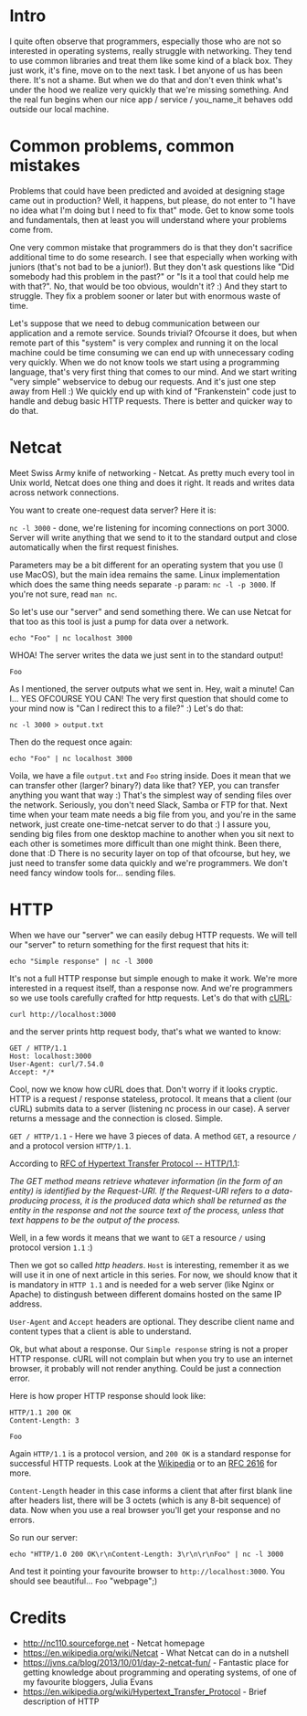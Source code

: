 # Intro
I quite often observe that programmers, especially those who are not so interested in operating systems, really struggle with networking. They tend to use common libraries and treat them like some kind of a black box. They just work, it's fine, move on to the next task. I bet anyone of us has been there. It's not a shame. But when we do that and don't even think what's under the hood we realize very quickly that we're missing something. And the real fun begins when our nice app / service / you_name_it behaves odd outside our local machine.

# Common problems, common mistakes
Problems that could have been predicted and avoided at designing stage came out in production? Well, it happens, but please, do not enter to "I have no idea what I'm doing but I need to fix that" mode. Get to know some tools and fundamentals, then at least you will understand where your problems come from.

One very common mistake that programmers do is that they don't sacrifice additional time to do some research. I see that especially when working with juniors (that's not bad to be a junior!). But they don't ask questions like "Did somebody had this problem in the past?" or "Is it a tool that could help me with that?". No, that would be too obvious, wouldn't it? :) And they start to struggle. They fix a problem sooner or later but with enormous waste of time.

Let's suppose that we need to debug communication between our application and a remote service. Sounds trivial? Ofcourse it does, but when remote part of this "system" is very complex and running it on the local machine could be time consuming we can end up with unnecessary coding very quickly. When we do not know tools we start using a programming language, that's very first thing that comes to our mind. And we start writing "very simple" webservice to debug our requests. And it's just one step away from Hell :) We quickly end up with kind of "Frankenstein" code just to handle and debug basic HTTP requests. There is better and quicker way to do that.

# Netcat
Meet Swiss Army knife of networking - Netcat. As pretty much every tool in Unix world, Netcat does one thing and does it right. It reads and writes data across network connections.

You want to create one-request data server? Here it is:

`nc -l 3000` - done, we're listening for incoming connections on port 3000. Server will write anything that we send to it to the standard output and close automatically when the first request finishes.

Parameters may be a bit different for an operating system that you use (I use MacOS), but the main idea remains the same. Linux implementation which does the same thing needs separate `-p` param: `nc -l -p 3000`. If you're not sure, read `man nc`.

So let's use our "server" and send something there. We can use Netcat for that too as this tool is just a pump for data over a network.

`echo "Foo" | nc localhost 3000`

WHOA! The server writes the data we just sent in to the standard output!

`Foo`

As I mentioned, the server outputs what we sent in. Hey, wait a minute! Can I... YES OFCOURSE YOU CAN!
The very first question that should come to your mind now is "Can I redirect this to a file?" :) Let's do that:

`nc -l 3000 > output.txt`

Then do the request once again:

`echo "Foo" | nc localhost 3000`

Voila, we have a file `output.txt` and `Foo` string inside. Does it mean that we can transfer other (larger? binary?) data like that? YEP, you can transfer anything you want that way :) That's the simplest way of sending files over the network. Seriously, you don't need Slack, Samba or FTP for that. Next time when your team mate needs a big file from you, and you're in the same network, just create one-time-netcat server to do that :) I assure you, sending big files from one desktop machine to another when you sit next to each other is sometimes more difficult than one might think. Been there, done that :D There is no security layer on top of that ofcourse, but hey, we just need to transfer some data quickly and we're programmers. We don't need fancy window tools for... sending files.

# HTTP

When we have our "server" we can easily debug HTTP requests. We will tell our "server" to return something for the first request that hits it:

`echo "Simple response" | nc -l 3000`

It's not a full HTTP response but simple enough to make it work. We're more interested in a request itself, than a response now. And we're programmers so we use tools carefully crafted for http requests. Let's do that with [cURL](https://curl.haxx.se):

`curl http://localhost:3000`

and the server prints http request body, that's what we wanted to know:

```
GET / HTTP/1.1
Host: localhost:3000
User-Agent: curl/7.54.0
Accept: */*

```

Cool, now we know how cURL does that. Don't worry if it looks cryptic. HTTP is a request / response stateless, protocol. It means that a client (our cURL) submits data to a server (listening nc process in our case). A server returns a message and the connection is closed. Simple.

`GET / HTTP/1.1` - Here we have 3 pieces of data. A method `GET`, a resource `/` and a protocol version `HTTP/1.1`.

According to [RFC of Hypertext Transfer Protocol -- HTTP/1.1](https://tools.ietf.org/html/rfc2616#page-53):

_The GET method means retrieve whatever information (in the form of an entity) is identified by the Request-URI. If the Request-URI refers to a data-producing process, it is the produced data which shall be returned as the entity in the response and not the source text of the process, unless that text happens to be the output of the process._

Well, in a few words it means that we want to `GET` a resource `/` using protocol version `1.1` :)

Then we got so called _http headers_. `Host` is interesting, remember it as we will use it in one of next article in this series. For now, we should know that it is mandatory in `HTTP 1.1` and is needed for a web server (like Nginx or Apache) to distingush between different domains hosted on the same IP address.

`User-Agent` and `Accept` headers are optional. They describe client name and content types that a client is able to understand.

Ok, but what about a response. Our `Simple response` string is not a proper HTTP response. cURL will not complain but when you try to use an internet browser, it probably will not render anything. Could be just a connection error.

Here is how proper HTTP response should look like:

```
HTTP/1.1 200 OK
Content-Length: 3

Foo
```

Again `HTTP/1.1` is a protocol version, and `200 OK` is a standard response for successful HTTP requests. Look at the [Wikipedia](https://en.wikipedia.org/wiki/List_of_HTTP_status_codes) or to an [RFC 2616](https://tools.ietf.org/html/rfc2616#section-10) for more.

`Content-Length` header in this case informs a client that after first blank line after headers list, there will be 3 octets (which is any 8-bit sequence) of data. Now when you use a real browser you'll get your response and no errors.

So run our server:

`echo "HTTP/1.0 200 OK\r\nContent-Length: 3\r\n\r\nFoo" | nc -l 3000`

And test it pointing your favourite browser to `http://localhost:3000`. You should see beautiful... `Foo` "webpage";)

# Credits

* http://nc110.sourceforge.net - Netcat homepage
* https://en.wikipedia.org/wiki/Netcat - What Netcat can do in a nutshell
* https://jvns.ca/blog/2013/10/01/day-2-netcat-fun/ - Fantastic place for getting knowledge about programming and operating systems, of one of my favourite bloggers, Julia Evans
* https://en.wikipedia.org/wiki/Hypertext_Transfer_Protocol - Brief description of HTTP
